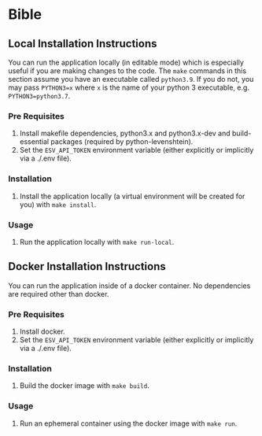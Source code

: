 # Bible

## Local Installation Instructions
You can run the application locally (in editable mode) which is especially useful if you are making changes to the code. The `make` commands in this section assume you have an executable called `python3.9`. If you do not, you may pass `PYTHON3=x` where `x` is the name of your python 3 executable, e.g. `PYTHON3=python3.7`.

### Pre Requisites
1. Install makefile dependencies, python3.x and python3.x-dev and build-essential packages (required by python-levenshtein).
2. Set the `ESV_API_TOKEN` environment variable (either explicitly or implicitly via a ./.env file).

### Installation
1. Install the application locally (a virtual environment will be created for you) with `make install`.

### Usage
1. Run the application locally with `make run-local`.


## Docker Installation Instructions
You can run the application inside of a docker container. No dependencies are required other than docker.

### Pre Requisites
1. Install docker.
2. Set the `ESV_API_TOKEN` environment variable (either explicitly or implicitly via a ./.env file).

### Installation
1. Build the docker image with `make build`.

### Usage
1. Run an ephemeral container using the docker image with `make run`.

